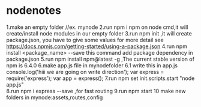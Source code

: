 # nodenotes
1.make an empty folder //ex. mynode
2.run npm i npm on node cmd,it will create/install node modules in our empty folder
3.run npm init ,it will create package.json, you have to give some values for more detail see https://docs.npmjs.com/getting-started/using-a-package.json
4.run npm install <package_name> --save this command add package dependency in package.json
5.run npm install npm@latest -g ,The current stable version of npm is 6.4.0
6.make app.js file in mynodefolder
6.1 write this in app.js console.log('hiii we are going on write direction');
var express = require('express');
var app = express();
7.run npm set init.scripts.start "node app.js"  
8.run npm i express --save ,for fast routing
9.run npm start
10 make new folders in mynode:assets,routes,config
